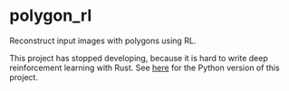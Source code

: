 # polygon_rl
Reconstruct input images with polygons using RL.

This project has stopped developing, because it is hard to write deep reinforcement learning with Rust. See [here](https://github.com/INFCode/porlygon) for the Python version of this project.

